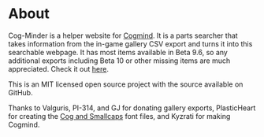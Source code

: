 # About
Cog-Minder is a helper website for [Cogmind](https://www.gridsagegames.com/cogmind/). It is a parts searcher that takes information from the in-game gallery CSV export and turns it into this searchable webpage. It has most items available in Beta 9.6, so any additional exports including Beta 10 or other missing items are much appreciated. Check it out [here](https://noemica.github.io/cog-minder/).

This is an MIT licensed open source project with the source available on GitHub.

Thanks to Valguris, PI-314, and GJ for donating gallery exports, PlasticHeart for creating the [Cog and Smallcaps](https://github.com/plhx/cogfont) font files, and Kyzrati for making Cogmind.
